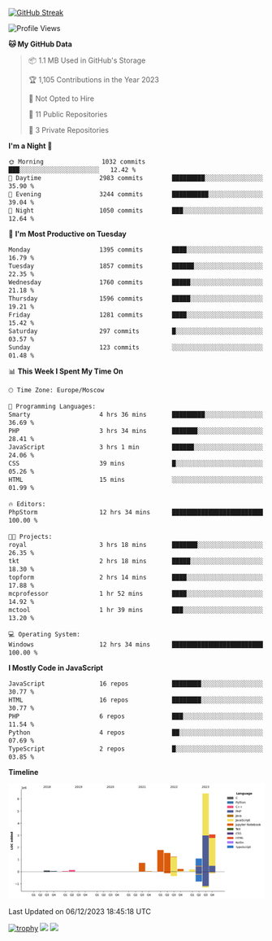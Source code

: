 [![GitHub Streak](https://github-readme-streak-stats.herokuapp.com/?user=yogik10)](https://git.io/streak-stats)
<!--START_SECTION:waka-->
![Profile Views](http://img.shields.io/badge/Profile%20Views-0-blue)

**🐱 My GitHub Data** 

> 📦 1.1 MB Used in GitHub's Storage 
 > 
> 🏆 1,105 Contributions in the Year 2023
 > 
> 🚫 Not Opted to Hire
 > 
> 📜 11 Public Repositories 
 > 
> 🔑 3 Private Repositories 
 > 
**I'm a Night 🦉** 

```text
🌞 Morning                1032 commits        ███░░░░░░░░░░░░░░░░░░░░░░   12.42 % 
🌆 Daytime                2983 commits        █████████░░░░░░░░░░░░░░░░   35.90 % 
🌃 Evening                3244 commits        ██████████░░░░░░░░░░░░░░░   39.04 % 
🌙 Night                  1050 commits        ███░░░░░░░░░░░░░░░░░░░░░░   12.64 % 
```
📅 **I'm Most Productive on Tuesday** 

```text
Monday                   1395 commits        ████░░░░░░░░░░░░░░░░░░░░░   16.79 % 
Tuesday                  1857 commits        ██████░░░░░░░░░░░░░░░░░░░   22.35 % 
Wednesday                1760 commits        █████░░░░░░░░░░░░░░░░░░░░   21.18 % 
Thursday                 1596 commits        █████░░░░░░░░░░░░░░░░░░░░   19.21 % 
Friday                   1281 commits        ████░░░░░░░░░░░░░░░░░░░░░   15.42 % 
Saturday                 297 commits         █░░░░░░░░░░░░░░░░░░░░░░░░   03.57 % 
Sunday                   123 commits         ░░░░░░░░░░░░░░░░░░░░░░░░░   01.48 % 
```


📊 **This Week I Spent My Time On** 

```text
🕑︎ Time Zone: Europe/Moscow

💬 Programming Languages: 
Smarty                   4 hrs 36 mins       █████████░░░░░░░░░░░░░░░░   36.69 % 
PHP                      3 hrs 34 mins       ███████░░░░░░░░░░░░░░░░░░   28.41 % 
JavaScript               3 hrs 1 min         ██████░░░░░░░░░░░░░░░░░░░   24.06 % 
CSS                      39 mins             █░░░░░░░░░░░░░░░░░░░░░░░░   05.26 % 
HTML                     15 mins             ░░░░░░░░░░░░░░░░░░░░░░░░░   01.99 % 

🔥 Editors: 
PhpStorm                 12 hrs 34 mins      █████████████████████████   100.00 % 

🐱‍💻 Projects: 
royal                    3 hrs 18 mins       ███████░░░░░░░░░░░░░░░░░░   26.35 % 
tkt                      2 hrs 18 mins       █████░░░░░░░░░░░░░░░░░░░░   18.30 % 
topform                  2 hrs 14 mins       ████░░░░░░░░░░░░░░░░░░░░░   17.88 % 
mcprofessor              1 hr 52 mins        ████░░░░░░░░░░░░░░░░░░░░░   14.92 % 
mctool                   1 hr 39 mins        ███░░░░░░░░░░░░░░░░░░░░░░   13.20 % 

💻 Operating System: 
Windows                  12 hrs 34 mins      █████████████████████████   100.00 % 
```

**I Mostly Code in JavaScript** 

```text
JavaScript               16 repos            ████████░░░░░░░░░░░░░░░░░   30.77 % 
HTML                     16 repos            ████████░░░░░░░░░░░░░░░░░   30.77 % 
PHP                      6 repos             ███░░░░░░░░░░░░░░░░░░░░░░   11.54 % 
Python                   4 repos             ██░░░░░░░░░░░░░░░░░░░░░░░   07.69 % 
TypeScript               2 repos             █░░░░░░░░░░░░░░░░░░░░░░░░   03.85 % 
```



**Timeline**

![Lines of Code chart](https://raw.githubusercontent.com/Yogik10/Yogik10/main/assets/bar_graph.png)


 Last Updated on 06/12/2023 18:45:18 UTC
<!--END_SECTION:waka-->
[![trophy](https://github-profile-trophy.vercel.app/?username=yogik10)](https://github.com/ryo-ma/github-profile-trophy)
![](https://github-profile-summary-cards.vercel.app/api/cards/profile-details?username=yogik10&theme=solarized_dark)
![](https://github-profile-summary-cards.vercel.app/api/cards/most-commit-language?username=yogik10&theme=solarized_dark)


